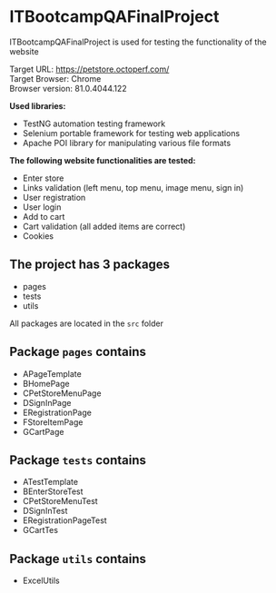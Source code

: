 # ITBootcampQAFinalProject  
ITBootcampQAFinalProject is used for testing the functionality of the website

Target URL: https://petstore.octoperf.com/  
Target Browser: Chrome  
Browser version: 81.0.4044.122

**Used libraries:**
* TestNG automation testing framework
* Selenium portable framework for testing web applications
* Apache POI library for manipulating various file formats

**The following website functionalities are tested:**
* Enter store
* Links validation (left menu, top menu, image menu, sign in)
* User registration
* User login
* Add to cart
* Cart validation (all added items are correct)
* Cookies 

## The project has 3 packages
* pages
* tests
* utils 
 
All packages are located in the `src` folder

## Package `pages` contains
* APageTemplate
* BHomePage
* CPetStoreMenuPage
* DSignInPage
* ERegistrationPage
* FStoreItemPage
* GCartPage

## Package `tests` contains
* ATestTemplate
* BEnterStoreTest	
* CPetStoreMenuTest	
* DSignInTest 	
* ERegistrationPageTest	
* GCartTes

## Package `utils` contains
* ExcelUtils
